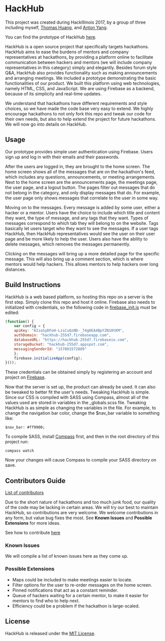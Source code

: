 # HackHub
This project was created during HackIllinois 2017, by a group of three including myself, [Thomas Huang](https://github.com/thomasehuang), and [Anton Yang](https://github.com/theunderpaidone).

You can find the prototype of HackHub [here](http://www.uiuc-hackhub.com).

HackHub is a open source project that specifically targets hackathons. HackHub aims to ease the burdens of mentors and company representatives at hackathons, by providing a platform online to facilitate communication between hackers and mentors (we will include company representatives in this category) simply and elegantly. Besides forum style Q&A, HackHub also provides functionality such as making announcements and arranging meetings. We included a prototype demonstrating the basic functionalities of our product. We built this platform using web technologies, namely HTML, CSS, and JavaScript. We are using Firebase as a backend, because of its simplicity and real-time updates.

We understand that hackathons have different requirements and style choices, so we have made the code base very easy to extend. We highly encourage hackathons to not only fork this repo and tweak our code for their own needs, but also to help extend the project for future hackathons. We will now go into details on HackHub.

## Usage
Our prototype provides simple user authentication using Firebase. Users sign up and log in with their emails and their passwords.

After the users are logged in, they are brought to the home screen. The home screen shows all of the messages that are on the hackathon's feed, which includes any questions, announcements, or meeting arrangements. Next to the home screen are the announcements page, the meetings page, the user page, and a logout button. The pages filter out messages that do not belong in the category, and only display messages that do. For example, the user page only shows messages that correlate to the user in some way.

Moving on to the messages. Every message is added by some user, either a hacker or a mentor. Users have the choice to include which title and content they want, the type of message, and any tags that they want. Types of messages correspond to which tab they will belong to on the website. Tags basically let users target who they want to see the messages. If a user tags HackHub, then HackHub representatives would see the user on their user page and be more likely to help the user. Users also have the ability to delete messages, which removes the messages permanently.

Clicking on the messages will bring up a more detailed page for the specific message. This will also bring up a comment section, which is where mentors would help hackers. This allows mentors to help hackers over long distances.

## Build Instructions
HackHub is a web based platform, so hosting this repo on a server is the first step. Simply clone this repo and host it online. Firebase also needs to initialized with credentials, so the following code in [firebase_init.js](firebase_init.js) must be edited:

```javascript
(function() {
    var config = {
    apiKey: "AIzaSyDFoH-LzsCuQzND-_74g0EA4BpYZN10tKM",
    authDomain: "hackhub-255d7.firebaseapp.com",
    databaseURL: "https://hackhub-255d7.firebaseio.com",
    storageBucket: "hackhub-255d7.appspot.com",
    messagingSenderId: "157801572889"
    };
    firebase.initializeApp(config);
}());
```

These credentials can be obtained simply by registering an account and project on [Firebase](https://firebase.google.com/).

Now that the server is set up, the product can already be used. It can also be tweaked to better fit the user's needs. Tweaking HackHub is simple. Since our CSS is compiled with SASS using Compass, almost all of the values used are stored in variables in the \_globals.scss file. Tweaking HackHub is as simple as changing the variables in the file. For example, to change the navigation bar color, change the $nav_bar variable to something like:

```
$nav_bar: #ff9900;
```

To compile SASS, install [Compass](http://compass-style.org/install/) first, and then in the root directory of this project run:
```
compass watch
```
Now your changes will cause Compass to compile your SASS directory on save.

## Contributors Guide
[List of contributors](CONTRIBUTORS.MD)

Due to the short nature of hackathons and too much junk food, our quality of the code may be lacking in certain areas. We will try our best to maintain HackHub, so contributions are very welcome. We welcome contributions in any form, but value bug fixes the most. See **Known Issues** and **Possible Extensions** for more ideas.

See how to contribute [here](CONTRIBUTING.MD)

### Known Issues
We will compile a list of known issues here as they come up.

### Possible Extensions
* Maps could be included to make meetings easier to locate.
* Filter options for the user to re-order messages on the home screen.
* Pinned notifications that act as a constant reminder.
* Queue of hackers waiting for a certain mentor, to make it easier for mentors to find who to help next.
* Efficiency could be a problem if the hackathon is large-scaled.

## License
HackHub is released under the [MIT License](LICENSE).

